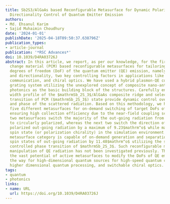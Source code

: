 ```yaml
---
title: Sb2S3/AlGaAs based Reconfigurable Metasurface for Dynamic Polarization and
  Directionality Control of Quantum Emitter Emission
authors:
- Md. Ehsanul Karim
- Sajid Muhaimin Choudhury
date: '2024-01-01'
publishDate: '2025-04-18T09:50:37.638796Z'
publication_types:
- article-journal
publication: '*RSC Advances*'
doi: 10.1039/D4RA03726J
abstract: In this article, we report, as per our knowledge, for the first time phase
  change material (PCM) based reconfigurable metasurfaces for tailoring different
  degrees of freedom (DoF) of the quantum emitter (QE) emission, namely polarization
  and directionality, two key controlling factors in applications like quantum computing,
  communication, and chiral optics. We have used a hybrid plasmon-QE coupled bullseye
  grating system utilizing the unexplored concept of composite nano-antennas in quantum
  photonics as the basic building block of the structures. Carefully engineered azimuthal
  width profile of the $mathrmSb_2S_3$/AlGaAs composite ridge and selectively controlled
  transition of PCM ($mathrmSb_2S_3$) state provide dynamic control over amplitude
  and phase of the scattered radiation. Based on this methodology, we have designed
  five different metasurfaces for on-demand switching of target DoFs of QE emission,
  ensuring high collection efficiency due to the near-field coupling scheme. The first
  two metasurfaces switch the majority of the out-going radiation from radially polarized
  to circularly polarized, whereas the next two switch the direction of circularly
  polarized out-going radiation by a maximum of 9.23$mathrm^o$ while maintaining the
  spin state (or polarization chirality) in the simulation environment. The third
  metasurface category is capable of on-demand generation and separation of opposite
  spin states of out-going radiation by 11.48$mathrm^o$ utilizing the selectively
  controlled phase transition of $mathrmSb_2S_3$. Such reconfigurable multi-dimensional
  manipulation of QE radiation has not been investigated previously. This work proves
  the vast potential of active metasurfaces to modify the DoFs of QE emission, paving
  the way for high-dimensional quantum sources for high-speed quantum communication,
  higher dimensional quantum processing, and switchable chiral optics.
tags:
- quantum
- photonics
links:
- name: URL
  url: https://doi.org/10.1039/D4RA03726J
---
```

